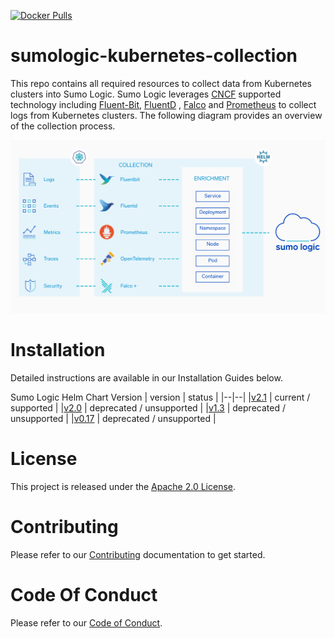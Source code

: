 [![Docker Pulls](https://img.shields.io/docker/pulls/sumologic/kubernetes-fluentd.svg)](https://hub.docker.com/r/sumologic/kubernetes-fluentd)

# sumologic-kubernetes-collection

This repo contains all required resources to collect data from Kubernetes clusters into Sumo Logic. Sumo Logic leverages [CNCF](https://www.cncf.io) supported technology including [Fluent-Bit](https://fluentbit.io), [FluentD](https://www.fluentd.org) , [Falco](https://www.falco.org/) and [Prometheus](https://prometheus.io) to collect logs from Kubernetes clusters. The following diagram provides an overview of the collection process.

![overview](/images/overview.png)

# Installation

Detailed instructions are available in our Installation Guides below.

Sumo Logic Helm Chart Version
| version | status |
|--|--|
|[v2.1](https://github.com/SumoLogic/sumologic-kubernetes-collection/tree/release-v2.1/deploy/README.md) | current / supported  |
|[v2.0](https://github.com/SumoLogic/sumologic-kubernetes-collection/tree/release-v2.0/deploy/README.md) | deprecated / unsupported  |
|[v1.3](https://github.com/SumoLogic/sumologic-kubernetes-collection/tree/release-v1.3/deploy/README.md) | deprecated / unsupported |
|[v0.17](https://github.com/SumoLogic/sumologic-kubernetes-collection/tree/release-v0.17/deploy/README.md) | deprecated / unsupported |

# License

This project is released under the [Apache 2.0 License](./LICENSE).

# Contributing

Please refer to our [Contributing](./CONTRIBUTING.md) documentation to get started.

# Code Of Conduct

Please refer to our [Code of Conduct](CODE_OF_CONDUCT.md).
